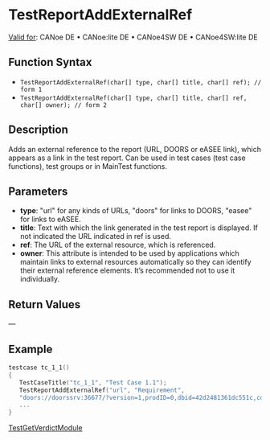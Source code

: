 # TestReportAddExternalRef

[Valid for](../../../Shared/FeatureAvailability.md):  CANoe DE • CANoe:lite DE • CANoe4SW DE • CANoe4SW:lite DE

## Function Syntax

- `TestReportAddExternalRef(char[] type, char[] title, char[] ref); // form 1`
- `TestReportAddExternalRef(char[] type, char[] title, char[] ref, char[] owner); // form 2`

## Description

Adds an external reference to the report (URL, DOORS or eASEE link), which appears as a link in the test report. Can be used in test cases (test case functions), test groups or in MainTest functions.

## Parameters

- **type**: "url" for any kinds of URLs, "doors" for links to DOORS, "easee" for links to eASEE.
- **title**: Text with which the link generated in the test report is displayed. If not indicated the URL indicated in ref is used.
- **ref**: The URL of the external resource, which is referenced.
- **owner**: This attribute is intended to be used by applications which maintain links to external resources automatically so they can identify their external reference elements. It’s recommended not to use it individually.

## Return Values

—

## Example

```c
testcase tc_1_1()
{
   TestCaseTitle("tc_1_1", "Test Case 1.1");
   TestReportAddExternalRef("url", "Requirement", 
   "doors://doorssrv:36677/?version=1,prodID=0,dbid=42d2481361dc551c,container=00004600,object=19");
   ...
}
```

[TestGetVerdictModule](CAPLfunctionTestGetVerdictModule.md)

